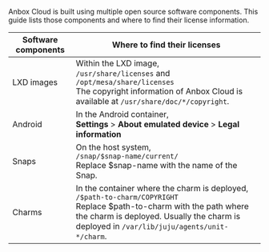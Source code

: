 Anbox Cloud is built using multiple open source software components. This guide lists those components and where to find their license information.

| Software components | Where to find their licenses |
|--|--|
| LXD images | Within the LXD image, <br/>`/usr/share/licenses` and `/opt/mesa/share/licenses`<br/> The copyright information of Anbox Cloud is available at `/usr/share/doc/*/copyright`. |
| Android | In the Android container, <br/> **Settings** > **About emulated device** > **Legal information** |
| Snaps | On the host system,<br/>`/snap/$snap-name/current/` </br>Replace $snap-name with the name of the Snap.|
| Charms | In the container where the charm is deployed,<br/>`/$path-to-charm/COPYRIGHT` <br/> Replace $path-to-charm with the path where the charm is deployed. Usually the charm is deployed in `/var/lib/juju/agents/unit-*/charm`. |
